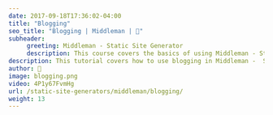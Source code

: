 ```yaml
---
date: 2017-09-18T17:36:02-04:00
title: "Blogging"
seo_title: "Blogging | Middleman | 🦒"
subheader:
     greeting: Middleman - Static Site Generator
     description: This course covers the basics of using Middleman - Static Site Generator. Work your way through the videos/articles and I'll teach you everything you need to know to create a professional and scalable website or blog!
description: This tutorial covers how to use blogging in Middleman -  Static Site Generator.
author: 🦒
image: blogging.png
video: 4P1y67FvmHg
url: /static-site-generators/middleman/blogging/
weight: 13
---
```

